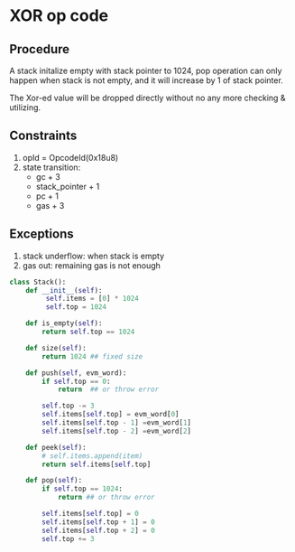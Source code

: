 # XOR op code

## Procedure  

A stack initalize empty with stack pointer to 1024, pop operation can only happen when stack is not empty, and it will increase by 1 of stack pointer.  

The Xor-ed value will be dropped directly without no any more checking & utilizing.

## Constraints

1. opId = OpcodeId(0x18u8)
2. state transition:  
    - gc + 3
    - stack_pointer + 1
    - pc + 1
    - gas + 3
    
    
## Exceptions

1. stack underflow: when stack is empty
2. gas out: remaining gas is not enough   

```python
class Stack():
    def __init__(self):
         self.items = [0] * 1024
         self.top = 1024

    def is_empty(self):
        return self.top == 1024

    def size(self):
        return 1024 ## fixed size

    def push(self, evm_word):
        if self.top == 0:
            return  ## or throw error

        self.top -= 3
        self.items[self.top] = evm_word[0]
        self.items[self.top - 1] =evm_word[1]
        self.items[self.top - 2] =evm_word[2]

    def peek(self):
        # self.items.append(item)
        return self.items[self.top]

    def pop(self):
        if self.top == 1024:
            return ## or throw error

        self.items[self.top] = 0
        self.items[self.top + 1] = 0
        self.items[self.top + 2] = 0
        self.top += 3
```